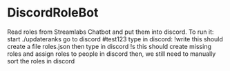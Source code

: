 # DiscordRoleBot
Read roles from Streamlabs Chatbot and put them into discord.
To run it:
start ./updateranks
go to discord #test123
type in discord:
!write
this should create a file roles.json
then type in discord
!s
this should create missing roles and assign roles to people in discord
then, we still need to manually sort the roles in discord
